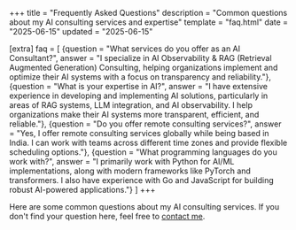 +++
title = "Frequently Asked Questions"
description = "Common questions about my AI consulting services and expertise"
template = "faq.html"
date = "2025-06-15"
updated = "2025-06-15"

[extra]
faq = [
    {question = "What services do you offer as an AI Consultant?", answer = "I specialize in AI Observability & RAG (Retrieval Augmented Generation) Consulting, helping organizations implement and optimize their AI systems with a focus on transparency and reliability."},
    {question = "What is your expertise in AI?", answer = "I have extensive experience in developing and implementing AI solutions, particularly in areas of RAG systems, LLM integration, and AI observability. I help organizations make their AI systems more transparent, efficient, and reliable."},
    {question = "Do you offer remote consulting services?", answer = "Yes, I offer remote consulting services globally while being based in India. I can work with teams across different time zones and provide flexible scheduling options."},
    {question = "What programming languages do you work with?", answer = "I primarily work with Python for AI/ML implementations, along with modern frameworks like PyTorch and transformers. I also have experience with Go and JavaScript for building robust AI-powered applications."}
]
+++

Here are some common questions about my AI consulting services. If you don't find your question here, feel free to [contact me](/about).
